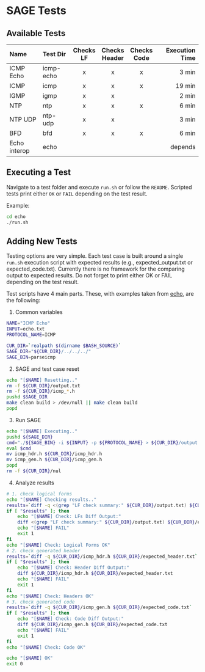 # SAGE Tests

## Available Tests

| Name      | Test Dir  | Checks<br />LF | Checks<br />Header | Checks<br />Code | Execution Time |
|:----------|:----------|:--------------:|:------------------:|:----------------:|---------------:|
| ICMP Echo | icmp-echo | x              | x                  | x                |    3 min       |
| ICMP      | icmp      | x              | x                  | x                |   19 min       |
| IGMP      | igmp      | x              | x                  |                  |    2 min       |
| NTP       | ntp       | x              | x                  | x                |    6 min       |
| NTP UDP   | ntp-udp   | x              | x                  |                  |    3 min       |
| BFD       | bfd       | x              | x                  | x                |    6 min       |
| Echo interop |   echo |                |                    |                  |    depends     |

## Executing a Test

Navigate to a test folder and execute `run.sh` or follow the `README`.
Scripted tests print either `OK` or `FAIL` depending on the test result.

Example:
```sh
cd echo
./run.sh
```

## Adding New Tests

Testing options are very simple. Each test case is built around a single `run.sh` execution script with expected results (e.g., expected_output.txt or expected_code.txt). Currently there is no framework for the comparing output to expected results. Do not forget to print either OK or FAIL depending on the test result.

Test scripts have 4 main parts. These, with examples taken from [echo](echo), are the following:

1. Common variables
``` sh
NAME="ICMP Echo"
INPUT=echo.txt
PROTOCOL_NAME=ICMP

CUR_DIR=`realpath $(dirname $BASH_SOURCE)`
SAGE_DIR="${CUR_DIR}/../../../"
SAGE_BIN=parseicmp
```

2. SAGE and test case reset
```sh
echo "[$NAME] Resetting.."
rm -f ${CUR_DIR}/output.txt
rm -f ${CUR_DIR}/icmp_*.h
pushd $SAGE_DIR
make clean build > /dev/null || make clean build
popd
```

3. Run SAGE
```sh
echo "[$NAME] Executing.."
pushd ${SAGE_DIR}
cmd="./${SAGE_BIN} -i ${INPUT} -p ${PROTOCOL_NAME} > ${CUR_DIR}/output.txt"
eval $cmd
mv icmp_hdr.h ${CUR_DIR}/icmp_hdr.h
mv icmp_gen.h ${CUR_DIR}/icmp_gen.h
popd
rm -f ${CUR_DIR}/nul
```

4. Analyze results
```sh
# 1. check logical forms
echo "[$NAME] Checking results.."
results=`diff -q <(grep "LF check summary:" ${CUR_DIR}/output.txt) ${CUR_DIR}/expected_output.txt`
if [ "$results" ]; then
    echo "[$NAME] Check: LFs Diff Output:"
    diff <(grep "LF check summary:" ${CUR_DIR}/output.txt) ${CUR_DIR}/expected_output.txt
    echo "[$NAME] FAIL"
    exit 1
fi
echo "[$NAME] Check: Logical Forms OK"
# 2. check generated header
results=`diff -q ${CUR_DIR}/icmp_hdr.h ${CUR_DIR}/expected_header.txt`
if [ "$results" ]; then
    echo "[$NAME] Check: Header Diff Output:"
    diff ${CUR_DIR}/icmp_hdr.h ${CUR_DIR}/expected_header.txt
    echo "[$NAME] FAIL"
    exit 1
fi
echo "[$NAME] Check: Headers OK"
# 3. check generated code
results=`diff -q ${CUR_DIR}/icmp_gen.h ${CUR_DIR}/expected_code.txt`
if [ "$results" ]; then
    echo "[$NAME] Check: Code Diff Output:"
    diff ${CUR_DIR}/icmp_gen.h ${CUR_DIR}/expected_code.txt
    echo "[$NAME] FAIL"
    exit 1
fi
echo "[$NAME] Check: Code OK"

echo "[$NAME] OK"
exit 0
```
